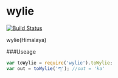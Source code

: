 # wylie

[![Build Status](https://travis-ci.org/karmapa/wylie.svg?branch=toWylie)](https://travis-ci.org/karmapa/wylie)

wylie(Himalaya)

###Useage

```javascript
var toWylie = require('wylie').toWylie;
var out = toWylie('ཀ'); //out = 'ka'

```
